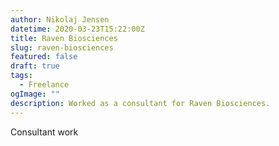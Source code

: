 ```yaml
---
author: Nikolaj Jensen
datetime: 2020-03-23T15:22:00Z
title: Raven Biosciences
slug: raven-biosciences
featured: false
draft: true
tags:
  - Freelance
ogImage: ""
description: Worked as a consultant for Raven Biosciences.
---
```


Consultant work
